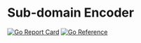 # Sub-domain Encoder
[![Go Report Card](https://goreportcard.com/badge/github.com/samlitowitz/subdomain-encodingXXX)](https://goreportcard.com/report/github.com/samlitowitz/subdomain-encodingXXX)
[![Go Reference](https://pkg.go.dev/badge/github.com/samlitowitz/subdomain-encoding.svg)](https://pkg.go.dev/github.com/samlitowitz/subdomain-encoding)
